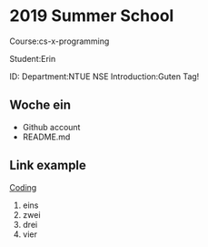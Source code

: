 # 2019 Summer School

Course:cs-x-programming

Student:Erin

ID:
Department:NTUE NSE
Introduction:Guten Tag!

## Woche ein
* Github account
* README.md

## Link example
[Coding](https://github.com/yo-shi-mi/hw)
1. eins
2. zwei
3. drei
4. vier